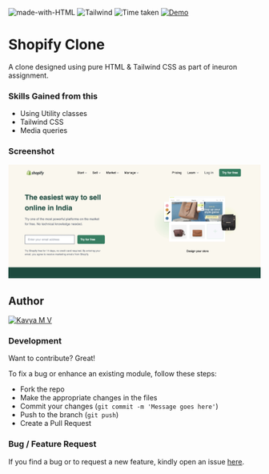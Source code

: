 ![made-with-HTML](https://img.shields.io/badge/Made%20with-HTML%20-blue?style=for-the-badge)
![Tailwind](https://img.shields.io/badge/Tailwind_CSS-38B2AC?style=for-the-badge&logo=tailwind-css&logoColor=white)
![Time taken](https://img.shields.io/badge/Time%20taken-02D:06H%3A00M%3A00S-tomato?style=for-the-badge&logo=Clockify)
[![Demo](https://img.shields.io/badge/See%20Demo-Visit-green?style=for-the-badge&logo=web)](https://shopify-clone-kappa.vercel.app/)

# Shopify Clone

A clone designed using pure HTML & Tailwind CSS as part of ineuron assignment.

### Skills Gained from this

- Using Utility classes
- Tailwind CSS
- Media queries

### Screenshot

![Project live image](assets/Shopify-Clone.png)

## Author

<a href="https://github.com/kavyamvg"> <img src="https://github.com/kavyamvg.png" alt="Kavya M V" style="width:50px;"/></a>

### Development

Want to contribute? Great!

To fix a bug or enhance an existing module, follow these steps:

- Fork the repo
- Make the appropriate changes in the files
- Commit your changes (`git commit -m 'Message goes here'`)
- Push to the branch (`git push`)
- Create a Pull Request

### Bug / Feature Request

If you find a bug or to request a new feature, kindly open an issue [here](https://github.com/KavyaMVG/Shopify-clone/issues/new).
